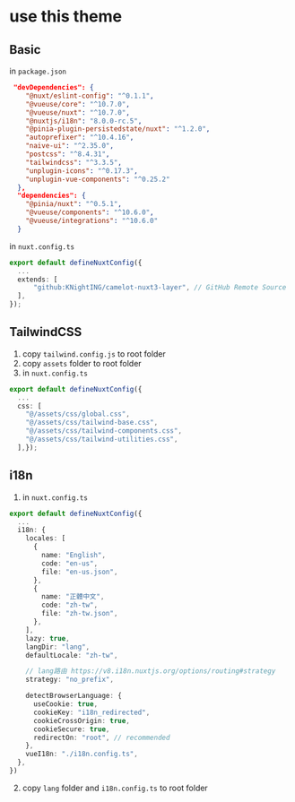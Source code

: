 # use this theme

## Basic

in `package.json`

```json
 "devDependencies": {
    "@nuxt/eslint-config": "^0.1.1",
    "@vueuse/core": "^10.7.0",
    "@vueuse/nuxt": "^10.7.0",
    "@nuxtjs/i18n": "8.0.0-rc.5",
    "@pinia-plugin-persistedstate/nuxt": "^1.2.0",
    "autoprefixer": "^10.4.16",
    "naive-ui": "^2.35.0",
    "postcss": "^8.4.31",
    "tailwindcss": "^3.3.5",
    "unplugin-icons": "^0.17.3",
    "unplugin-vue-components": "^0.25.2"
  },
  "dependencies": {
    "@pinia/nuxt": "^0.5.1",
    "@vueuse/components": "^10.6.0",
    "@vueuse/integrations": "^10.6.0"
  }
```

in `nuxt.config.ts`

```ts
export default defineNuxtConfig({
  ...
  extends: [
      "github:KNightING/camelot-nuxt3-layer", // GitHub Remote Source
  ],
});
```

## TailwindCSS

1. copy `tailwind.config.js` to root folder
2. copy `assets` folder to root folder
3. in `nuxt.config.ts`

```ts
export default defineNuxtConfig({
  ...
  css: [
    "@/assets/css/global.css",
    "@/assets/css/tailwind-base.css",
    "@/assets/css/tailwind-components.css",
    "@/assets/css/tailwind-utilities.css",
  ],});
```

## i18n

1. in `nuxt.config.ts`

```ts
export default defineNuxtConfig({
  ...
  i18n: {
    locales: [
      {
        name: "English",
        code: "en-us",
        file: "en-us.json",
      },
      {
        name: "正體中文",
        code: "zh-tw",
        file: "zh-tw.json",
      },
    ],
    lazy: true,
    langDir: "lang",
    defaultLocale: "zh-tw",

    // lang路由 https://v8.i18n.nuxtjs.org/options/routing#strategy
    strategy: "no_prefix",

    detectBrowserLanguage: {
      useCookie: true,
      cookieKey: "i18n_redirected",
      cookieCrossOrigin: true,
      cookieSecure: true,
      redirectOn: "root", // recommended
    },
    vueI18n: "./i18n.config.ts",
  },
})
```

   2. copy `lang` folder and `i18n.config.ts` to root folder
